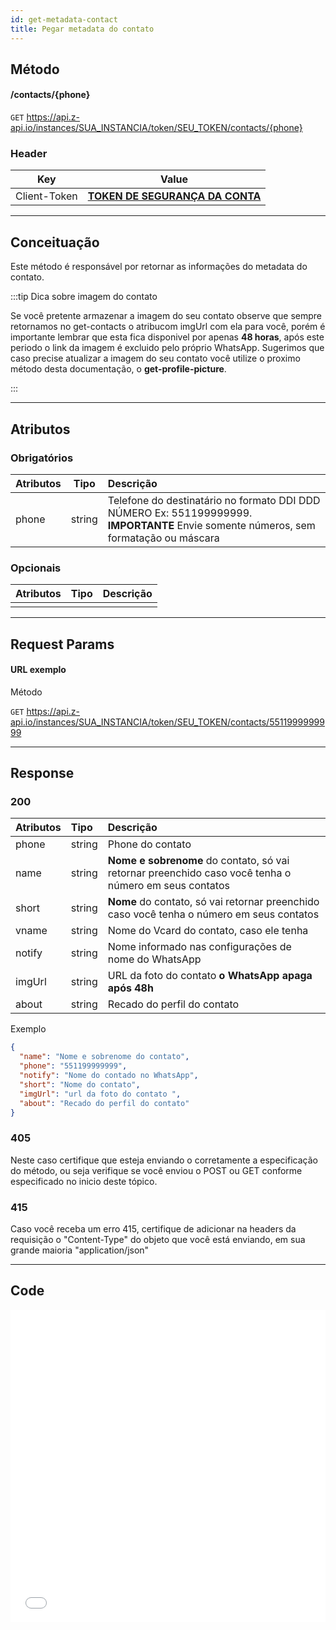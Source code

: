 ```yaml
---
id: get-metadata-contact
title: Pegar metadata do contato
---
```


## Método

#### /contacts/{phone}

`GET` https://api.z-api.io/instances/SUA_INSTANCIA/token/SEU_TOKEN/contacts/{phone}

### Header

|      Key       |            Value            |
| :------------: |     :-----------------:     |
|  Client-Token  | **[TOKEN DE SEGURANÇA DA CONTA](../security/client-token)** |
---

## Conceituação

Este método é responsável por retornar as informações do metadata do contato.

:::tip Dica sobre imagem do contato

Se você pretente armazenar a imagem do seu contato observe que sempre retornamos no get-contacts o atribucom imgUrl com ela para você, porém é importante lembrar que esta fica disponivel por apenas **48 horas**, após este periodo o link da imagem é excluido pelo próprio WhatsApp. Sugerimos que caso precise atualizar a imagem do seu contato você utilize o proximo método desta documentação, o **get-profile-picture**.

:::

---

## Atributos

### Obrigatórios

| Atributos | Tipo | Descrição |
| :-- | :-: | :-- |
| phone | string | Telefone do destinatário no formato DDI DDD NÚMERO Ex: 551199999999. **IMPORTANTE** Envie somente números, sem formatação ou máscara |

### Opcionais

| Atributos | Tipo | Descrição |
| :-------- | :--: | :-------- |
|           |      |           |

---

## Request Params

#### URL exemplo

Método

`GET` https://api.z-api.io/instances/SUA_INSTANCIA/token/SEU_TOKEN/contacts/5511999999999

---

## Response

### 200

| Atributos | Tipo | Descrição |
| :-- | :-- | :-- |
| phone | string | Phone do contato |
| name | string | **Nome e sobrenome** do contato, só vai retornar preenchido caso você tenha o número em seus contatos |
| short | string | **Nome** do contato, só vai retornar preenchido caso você tenha o número em seus contatos |
| vname | string | Nome do Vcard do contato, caso ele tenha |
| notify | string | Nome informado nas configurações de nome do WhatsApp |
| imgUrl | string | URL da foto do contato **o WhatsApp apaga após 48h** |
| about | string | Recado do perfil do contato |

Exemplo

```json
{
  "name": "Nome e sobrenome do contato",
  "phone": "551199999999",
  "notify": "Nome do contado no WhatsApp",
  "short": "Nome do contato",
  "imgUrl": "url da foto do contato ",
  "about": "Recado do perfil do contato"
}
```

### 405

Neste caso certifique que esteja enviando o corretamente a especificação do método, ou seja verifique se você enviou o POST ou GET conforme especificado no inicio deste tópico.

### 415

Caso você receba um erro 415, certifique de adicionar na headers da requisição o "Content-Type" do objeto que você está enviando, em sua grande maioria "application/json"

---

## Code

<iframe src="//api.apiembed.com/?source=https://raw.githubusercontent.com/Z-API/z-api-docs/main/json-examples/get-metadata-contact.json&targets=all" frameborder="0" scrolling="no" width="100%" height="500px" seamless></iframe>
